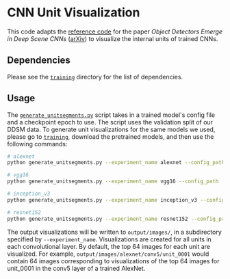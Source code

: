 # CNN Unit Visualization

This code adapts the [reference code](https://github.com/metalbubble/cnnvisualizer/blob/master/pytorch_generate_unitsegments.py) for the paper *Object Detectors Emerge in Deep Scene CNNs* ([arXiv](https://arxiv.org/abs/1412.6856)) to visualize the internal units of trained CNNs.

## Dependencies

Please see the [`training`](../training) directory for the list of dependencies.

## Usage

The [`generate_unitsegments.py`](generate_unitsegments.py) script takes in a trained model's config file and a checkpoint epoch to use. The script uses the validation split of our DDSM data. To generate unit visualizations for the same models we used, please go to [`training`](../training/), download the pretrained models, and then use the following commands:

```bash
# alexnet
python generate_unitsegments.py --experiment_name alexnet --config_path ../training/pretrained/alexnet/config.yml --epoch 45

# vgg16
python generate_unitsegments.py --experiment_name vgg16 --config_path ../training/pretrained/vgg16/config.yml --epoch 12

# inception_v3
python generate_unitsegments.py --experiment_name inception_v3 --config_path ../training/pretrained/inception_v3/config.yml --epoch 7

# resnet152
python generate_unitsegments.py --experiment_name resnet152 --config_path ../training/pretrained/resnet152/config.yml --epoch 5
```

The output visualizations will be written to `output/images/`, in a subdirectory specified by `--experiment_name`. Visualizations are created for all units in each convolutional layer. By default, the top 64 images for each unit are visualized. For example, `output/images/alexnet/conv5/unit_0001` would contain 64 images corresponding to visualizations of the top 64 images for unit_0001 in the conv5 layer of a trained AlexNet.
